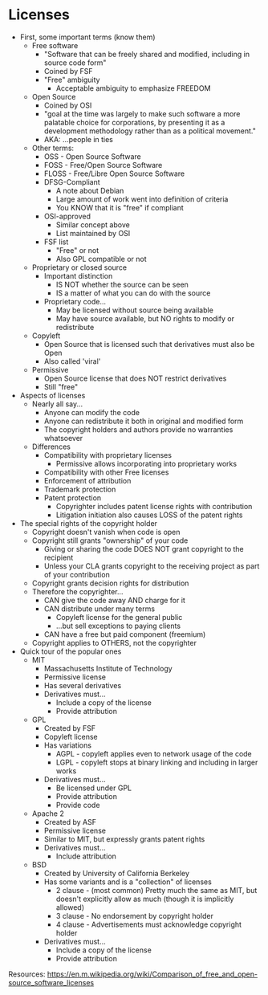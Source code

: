 # Licenses

* First, some important terms (know them)
  * Free software
    * "Software that can be freely shared and modified, including in source code form"
    * Coined by FSF
    * "Free" ambiguity
      * Acceptable ambiguity to emphasize FREEDOM
  * Open Source
    * Coined by OSI
    * "goal at the time was largely to make such software a more palatable choice for corporations, by presenting it as a development methodology rather than as a political movement."
    * AKA: ...people in ties
  * Other terms:
    * OSS - Open Source Software
    * FOSS - Free/Open Source Software
    * FLOSS - Free/Libre Open Source Software
    * DFSG-Compliant
      * A note about Debian
      * Large amount of work went into definition of criteria
      * You KNOW that it is "free" if compliant
    * OSI-approved
      * Similar concept above
      * List maintained by OSI
    * FSF list
      * "Free" or not
      * Also GPL compatible or not
  * Proprietary or closed source
    * Important distinction
      * IS NOT whether the source can be seen
      * IS a matter of what you can do with the source
    * Proprietary code...
      * May be licensed without source being available
      * May have source available, but NO rights to modify or redistribute
  * Copyleft
    * Open Source that is licensed such that derivatives must also be Open
    * Also called 'viral'
  * Permissive
    * Open Source license that does NOT restrict derivatives
    * Still "free"
* Aspects of licenses
  * Nearly all say...
    * Anyone can modify the code
    * Anyone can redistribute it both in original and modified form
    * The copyright holders and authors provide no warranties whatsoever
  * Differences
    * Compatibility with proprietary licenses
      * Permissive allows incorporating into proprietary works
    * Compatibility with other Free licenses
    * Enforcement of attribution
    * Trademark protection
    * Patent protection
      * Copyrighter includes patent license rights with contribution
      * Litigation initiation also causes LOSS of the patent rights
* The special rights of the copyright holder
  * Copyright doesn't vanish when code is open
  * Copyright still grants "ownership" of your code
    * Giving or sharing the code DOES NOT grant copyright to the recipient
    * Unless your CLA grants copyright to the receiving project as part of your contribution
  * Copyright grants decision rights for distribution
  * Therefore the copyrighter...
    * CAN give the code away AND charge for it
    * CAN distribute under many terms
      * Copyleft license for the general public
      * ...but sell exceptions to paying clients
    * CAN have a free but paid component (freemium)
  * Copyright applies to OTHERS, not the copyrighter
* Quick tour of the popular ones
  * MIT
    * Massachusetts Institute of Technology
    * Permissive license
    * Has several derivatives
    * Derivatives must...
      * Include a copy of the license
      * Provide attribution
  * GPL
    * Created by FSF
    * Copyleft license
    * Has variations
      * AGPL - copyleft applies even to network usage of the code
      * LGPL - copyleft stops at binary linking and including in larger works
    * Derivatives must...
      * Be licensed under GPL
      * Provide attribution
      * Provide code
  * Apache 2
    * Created by ASF
    * Permissive license
    * Similar to MIT, but expressly grants patent rights
    * Derivatives must...
      * Include attribution
  * BSD
    * Created by University of California Berkeley
    * Has some variants and is a "collection" of licenses
      * 2 clause - (most common) Pretty much the same as MIT, but doesn't explicitly allow as much (though it is implicitly allowed)
      * 3 clause - No endorsement by copyright holder
      * 4 clause - Advertisements must acknowledge copyright holder
    * Derivatives must...
      * Include a copy of the license
      * Provide attribution

Resources:
https://en.m.wikipedia.org/wiki/Comparison_of_free_and_open-source_software_licenses
